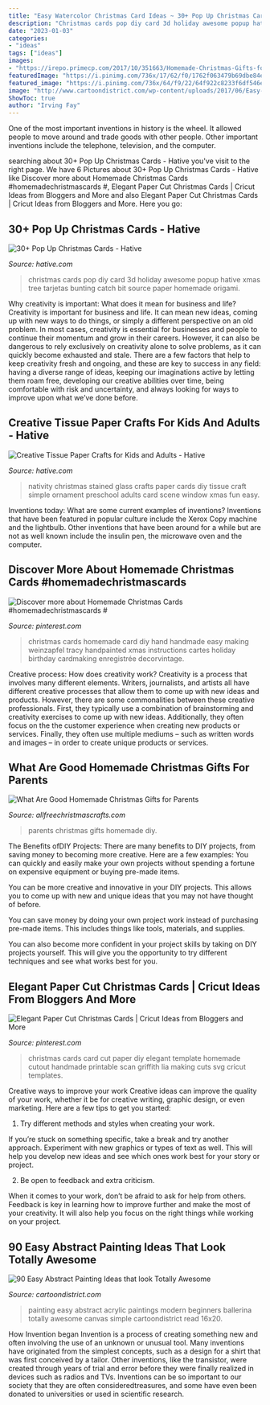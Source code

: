 ```yaml
---
title: "Easy Watercolor Christmas Card Ideas ~ 30+ Pop Up Christmas Cards"
description: "Christmas cards pop diy card 3d holiday awesome popup hative xmas tree tarjetas bunting catch bit source paper homemade origami"
date: "2023-01-03"
categories:
- "ideas"
tags: ["ideas"]
images:
- "https://irepo.primecp.com/2017/10/351663/Homemade-Christmas-Gifts-for-Parents_ExtraLarge800_ID-2483724.jpg?v=2483724"
featuredImage: "https://i.pinimg.com/736x/17/62/f0/1762f063479b69dbe84e23c5201c4a1b.jpg"
featured_image: "https://i.pinimg.com/736x/64/f9/22/64f922c8233f6df546eccfff6b7e3ece--free-printable-christmas-cards-make-christmas-cards.jpg?b=t"
image: "http://www.cartoondistrict.com/wp-content/uploads/2017/06/Easy-Abstract-Painting-Ideas00009.jpg"
ShowToc: true
author: "Irving Fay"
---
```



One of the most important inventions in history is the wheel. It allowed people to move around and trade goods with other people. Other important inventions include the telephone, television, and the computer.

	

		
searching about 30+ Pop Up Christmas Cards - Hative you've visit to the right page. We have 6 Pictures about 30+ Pop Up Christmas Cards - Hative like Discover more about Homemade Christmas Cards #homemadechristmascards #, Elegant Paper Cut Christmas Cards | Cricut Ideas from Bloggers and More and also Elegant Paper Cut Christmas Cards | Cricut Ideas from Bloggers and More. Here you go:
		
    
## 30+ Pop Up Christmas Cards - Hative

<img loading=lazy src="https://hative.com/wp-content/uploads/2013/10/pop-up-xmas-cards/3d-popup-christmas-card-25.JPG" onerror="this.onerror=null;this.src='https://tse2.mm.bing.net/th?id=OIP.-q-jy-m58dmx0FbC0ZZWzQHaJ4&amp;pid=15.1';" alt="30+ Pop Up Christmas Cards - Hative">

_Source: hative.com_

>christmas cards pop diy card 3d holiday awesome popup hative xmas tree tarjetas bunting catch bit source paper homemade origami. 

	

Why creativity is important: What does it mean for business and life?
Creativity is important for business and life. It can mean new ideas, coming up with new ways to do things, or simply a different perspective on an old problem. In most cases, creativity is essential for businesses and people to continue their momentum and grow in their careers. However, it can also be dangerous to rely exclusively on creativity alone to solve problems, as it can quickly become exhausted and stale. There are a few factors that help to keep creativity fresh and ongoing, and these are key to success in any field: having a diverse range of ideas, keeping our imaginations active by letting them roam free, developing our creative abilities over time, being comfortable with risk and uncertainty, and always looking for ways to improve upon what we’ve done before.

    
## Creative Tissue Paper Crafts For Kids And Adults - Hative

<img loading=lazy src="http://hative.com/wp-content/uploads/2015/01/tissue-paper-crafts/12-tissue-paper-crafts.jpg" onerror="this.onerror=null;this.src='https://tse1.mm.bing.net/th?id=OIP.ztg9EjECENWWCUJWh9dxSgHaLH&amp;pid=15.1';" alt="Creative Tissue Paper Crafts for Kids and Adults - Hative">

_Source: hative.com_

>nativity christmas stained glass crafts paper cards diy tissue craft simple ornament preschool adults card scene window xmas fun easy. 

	

Inventions today: What are some current examples of inventions?
Inventions that have been featured in popular culture include the Xerox Copy machine and the lightbulb. Other inventions that have been around for a while but are not as well known include the insulin pen, the microwave oven and the computer.

    
## Discover More About Homemade Christmas Cards #homemadechristmascards #

<img loading=lazy src="https://i.pinimg.com/736x/17/62/f0/1762f063479b69dbe84e23c5201c4a1b.jpg" onerror="this.onerror=null;this.src='https://tse3.mm.bing.net/th?id=OIP.t0l0TeWZ7ZiosdmHAaFQmwHaJ3&amp;pid=15.1';" alt="Discover more about Homemade Christmas Cards #homemadechristmascards #">

_Source: pinterest.com_

>christmas cards homemade card diy hand handmade easy making weinzapfel tracy handpainted xmas instructions cartes holiday birthday cardmaking enregistrée decorvintage. 

	

Creative process: How does creativity work?
Creativity is a process that involves many different elements. Writers, journalists, and artists all have different creative processes that allow them to come up with new ideas and products. However, there are some commonalities between these creative professionals. First, they typically use a combination of brainstorming and creativity exercises to come up with new ideas. Additionally, they often focus on the the customer experience when creating new products or services. Finally, they often use multiple mediums – such as written words and images – in order to create unique products or services.

    
## What Are Good Homemade Christmas Gifts For Parents

<img loading=lazy src="https://irepo.primecp.com/2017/10/351663/Homemade-Christmas-Gifts-for-Parents_ExtraLarge800_ID-2483724.jpg?v=2483724" onerror="this.onerror=null;this.src='https://tse1.mm.bing.net/th?id=OIP.YHoYSIsKd-sIXS2dF2aDqAHaLG&amp;pid=15.1';" alt="What Are Good Homemade Christmas Gifts for Parents">

_Source: allfreechristmascrafts.com_

>parents christmas gifts homemade diy. 

	

The Benefits ofDIY Projects:
There are many benefits to DIY projects, from saving money to becoming more creative. Here are a few examples: 
You can quickly and easily make your own projects without spending a fortune on expensive equipment or buying pre-made items. 

You can be more creative and innovative in your DIY projects. This allows you to come up with new and unique ideas that you may not have thought of before. 

You can save money by doing your own project work instead of purchasing pre-made items. This includes things like tools, materials, and supplies. 

You can also become more confident in your project skills by taking on DIY projects yourself. This will give you the opportunity to try different techniques and see what works best for you.

    
## Elegant Paper Cut Christmas Cards | Cricut Ideas From Bloggers And More

<img loading=lazy src="https://i.pinimg.com/736x/64/f9/22/64f922c8233f6df546eccfff6b7e3ece--free-printable-christmas-cards-make-christmas-cards.jpg?b=t" onerror="this.onerror=null;this.src='https://tse3.mm.bing.net/th?id=OIP.ha40fQS4YdCHoxPVn1IiOwHaJw&amp;pid=15.1';" alt="Elegant Paper Cut Christmas Cards | Cricut Ideas from Bloggers and More">

_Source: pinterest.com_

>christmas cards card cut paper diy elegant template homemade cutout handmade printable scan griffith lia making cuts svg cricut templates. 

	

Creative ways to improve your work
Creative ideas can improve the quality of your work, whether it be for creative writing, graphic design, or even marketing. Here are a few tips to get you started:
1. Try different methods and styles when creating your work.

If you’re stuck on something specific, take a break and try another approach. Experiment with new graphics or types of text as well. This will help you develop new ideas and see which ones work best for your story or project.

2. Be open to feedback and extra criticism.

When it comes to your work, don’t be afraid to ask for help from others. Feedback is key in learning how to improve further and make the most of your creativity. It will also help you focus on the right things while working on your project.


    
## 90 Easy Abstract Painting Ideas That Look Totally Awesome

<img loading=lazy src="http://www.cartoondistrict.com/wp-content/uploads/2017/06/Easy-Abstract-Painting-Ideas00009.jpg" onerror="this.onerror=null;this.src='https://tse3.mm.bing.net/th?id=OIP.RbLYbuGyg-p1jOyPB8ZADwHaJT&amp;pid=15.1';" alt="90 Easy Abstract Painting Ideas that look Totally Awesome">

_Source: cartoondistrict.com_

>painting easy abstract acrylic paintings modern beginners ballerina totally awesome canvas simple cartoondistrict read 16x20. 

	

How Invention began
Invention is a process of creating something new and often involving the use of an unknown or unusual tool. Many inventions have originated from the simplest concepts, such as a design for a shirt that was first conceived by a tailor. Other inventions, like the transistor, were created through years of trial and error before they were finally realized in devices such as radios and TVs. Inventions can be so important to our society that they are often consideredtreasures, and some have even been donated to universities or used in scientific research.

